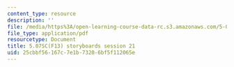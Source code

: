 ```yaml
---
content_type: resource
description: ''
file: /media/https%3A/open-learning-course-data-rc.s3.amazonaws.com/5-07sc-biological-chemistry-i-fall-2013/25cbbf56167c7e1b73206bf5f112065e_sb_session21.pdf
file_type: application/pdf
resourcetype: Document
title: 5.07SC(F13) storyboards session 21
uid: 25cbbf56-167c-7e1b-7320-6bf5f112065e
---
```

